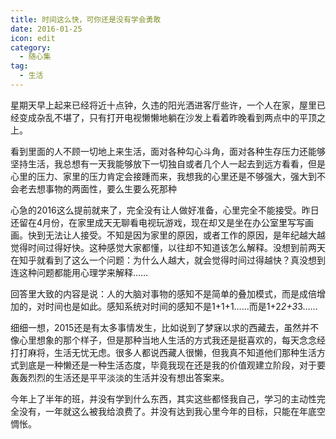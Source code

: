 ```yaml
---
title: 时间这么快，可你还是没有学会勇敢
date: 2016-01-25
icon: edit
category:
  - 随心集
tag:
  - 生活
---
```

星期天早上起来已经将近十点钟，久违的阳光洒进客厅些许，一个人在家，屋里已经变成杂乱不堪了，只有打开电视懒懒地躺在沙发上看着昨晚看到两点中的平顶之上。

看到里面的人不顾一切地上来生活，面对各种勾心斗角，面对各种生存压力还能够坚持生活，我总想有一天我能够放下一切独自或者几个人一起去到远方看看，但是心里的压力、家里的压力肯定会接踵而来，我想我的心里还是不够强大，强大到不会老去想事物的两面性，要么生要么死那种


心急的2016这么提前就来了，完全没有让人做好准备，心里完全不能接受。昨日还留在4月份，在家里成天无聊看电视玩游戏，现在却又是坐在办公室里写写画画。快到无法让人接受。不知是因为家里的原因，或者工作的原因，是年纪越大越觉得时间过得好快。这种感觉大家都懂，以往却不知道该怎么解释。没想到前两天在知乎就看到了这么一个问题：为什么人越大，就会觉得时间过得越快？真没想到连这种问题都能用心理学来解释……

回答里大致的内容是说：人的大脑对事物的感知不是简单的叠加模式，而是成倍增加的，对时间也是如此。感知系统对时间的感知不是1+1+1……而是1+2*2+3*3……

细细一想，2015还是有太多事情发生，比如说到了梦寐以求的西藏去，虽然并不像心里想象的那个样子，但是那种当地人生活的方式我还是挺喜欢的，每天念念经打打麻将，生活无忧无虑。很多人都说西藏人很懒，但我真不知道他们那种生活方式到底是一种懒还是一种生活态度，毕竟我现在还是我的价值观建立阶段，对于要轰轰烈烈的生活还是平平淡淡的生活并没有想出答案来。

今年上了半年的班，并没有学到什么东西，其实这些都怪我自己，学习的主动性完全没有，一年就这么被我给浪费了。并没有达到我心里今年的目标，只能在年底空惆怅。